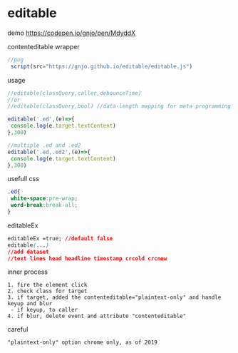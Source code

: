 # editable
demo https://codepen.io/gnjo/pen/MdyddX

contenteditable wrapper
```js
//pug
 script(src="https://gnjo.github.io/editable/editable.js")
```
usage
```js
//editable(classQuery,caller,debounceTime)
//or
//editable(classQuery,bool) //data-length mapping for meta programming

editable('.ed',(e)=>{
 console.log(e.target.textContent)
},300)
```
```js
//multiple .ed and .ed2
editable('.ed,.ed2',(e)=>{
 console.log(e.target.textContent)
},300)

```
usefull css
```css
.ed{
 white-space:pre-wrap;
 word-break:break-all;
} 
```

editableEx
```css
editableEx =true; //default false
editable(...)
//add dataset
//text lines head headline timestamp crcold crcnew 

```

inner process
```
1. fire the element click
2. check class for target
3. if target, added the contenteditable="plaintext-only" and handle keyup and blur
 - if keyup, to caller
4. if blur, delete event and attribute "contenteditable"
```
careful
```
"plaintext-only" option chrome only, as of 2019
```
